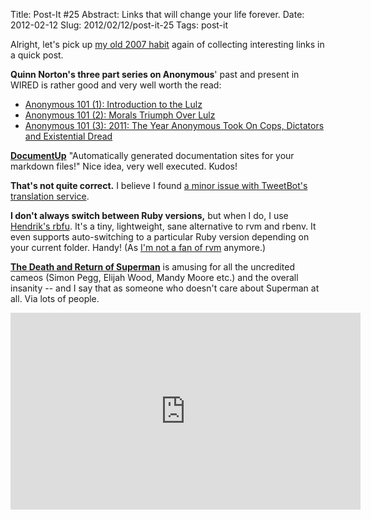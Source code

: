 Title: Post-It #25
Abstract: Links that will change your life forever.
Date: 2012-02-12
Slug: 2012/02/12/post-it-25
Tags: post-it


Alright, let's pick up [my old 2007 habit](http://carlo.zottmann.org/tag/post-it.html) again of collecting interesting links in a quick post.

**Quinn Norton's three part series on Anonymous**' past and present in WIRED is rather good and very well worth the read:

* [Anonymous 101 (1): Introduction to the Lulz](http://www.wired.com/threatlevel/2011/11/anonymous-101/all/1)
* [Anonymous 101 (2): Morals Triumph Over Lulz](http://www.wired.com/threatlevel/2011/12/anonymous-101-part-deux/all/1)
* [Anonymous 101 (3): 2011: The Year Anonymous Took On Cops, Dictators and Existential Dread](http://www.wired.com/threatlevel/2012/01/anonymous-dicators-existential-dread/all/1)

**[DocumentUp](http://documentup.com/)**  "Automatically generated documentation sites for your markdown files!"  Nice idea, very well executed.  Kudos!

**That's not quite correct.**  I believe I found [a minor issue with TweetBot's translation service](https://img.skitch.com/20120209-fjye91q6e76ue3s56bii8cacxi.jpg).

**I don't always switch between Ruby versions,** but when I do, I use [Hendrik's rbfu](https://github.com/hmans/rbfu).  It's a tiny, lightweight, sane alternative to rvm and rbenv.  It even supports auto-switching to a particular Ruby version depending on your current folder.  Handy!  (As [I'm not a fan of rvm](http://carlo.zottmann.org/2011/05/26/a-few-notes-about-chef-ubuntu-10-04-ruby-1-9-2/) anymore.)

**[The Death and Return of Superman](http://www.youtube.com/watch?v=0PlwDbSYicM)** is amusing for all the uncredited cameos (Simon Pegg, Elijah Wood, Mandy Moore etc.) and the overall insanity -- and I say that as someone who doesn't care about Superman at all.  Via lots of people.

<iframe width="560" height="315" src="http://www.youtube.com/embed/0PlwDbSYicM" frameborder="0" allowfullscreen></iframe>